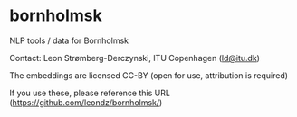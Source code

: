 # bornholmsk
NLP tools / data for Bornholmsk

Contact: Leon Strømberg-Derczynski, ITU Copenhagen (ld@itu.dk)

The embeddings are licensed CC-BY (open for use, attribution is required)

If you use these, please reference this URL (https://github.com/leondz/bornholmsk/)
